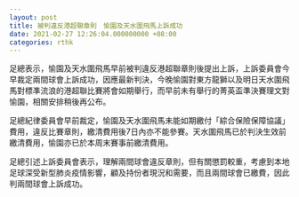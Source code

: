 ```yaml
---
layout: post
title: 被判違反港超聯章則　愉園及天水圍飛馬上訴成功
date: 2021-02-27 12:26:04.000000000 +08:00
categories: rthk
---
```


足總表示，愉園及天水圍飛馬早前被判違反港超聯章則後提出上訴，上訴委員會今早裁定兩間球會上訴成功，因應最新判決，今晚愉園對東方龍獅以及明日天水圍飛馬對標凖流浪的港超聯比賽將會如期舉行，而早前未有舉行的菁英盃準決賽理文對愉園，相關安排稍後再公布。

足總紀律委員會早前裁定，愉園及天水圍飛馬未能如期繳付「綜合保險保障協議」費用，違反比賽章則，繳清費用後7日內亦不能參賽。天水圍飛馬已於判決生效前繳清費用，愉園亦已於本周末賽事前繳清費用。

足總引述上訴委員會表示，理解兩間球會違反章則，但有關懲罰較重，考慮到本地足球深受新型肺炎疫情影響，顧及持份者現況和需要，而且兩間球會已繳費，因此判兩間球會上訴成功。
